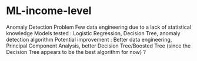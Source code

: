 # ML-income-level
Anomaly Detection Problem
Few data engineering due to a lack of statistical knowledge
Models tested : Logistic Regression, Decision Tree, anomaly detection algorithm
Potential improvement : Better data engineering, Principal Component Analysis, better Decision Tree/Boosted Tree (since the Decision Tree appears to be the best algorithm for now) ?